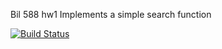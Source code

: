 Bil 588 hw1
Implements a simple search function

[![Build Status](https://travis-ci.org/miroslavca/myDemoApp.svg?branch=master)](https://travis-ci.org/miroslavca/myDemoApp)